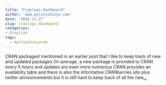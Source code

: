 ```yaml
---
title: "Cranlogs Dashboard"
author: 'www.mytinyshinys.com'
date: '2016-11-27'
slug: cranlogs-dashboard
categories:
- bloglink
tags:
  - mytinyshinyscom
---
```


CRAN packagesI mentioned in an earlier post that I like to keep track of new and updated packages On average, a new package is provided to CRAN every 5 hours and updates are even more numerous CRAN provides an availablity table and there is also the informative CRANberries site plus twitter announcements but it is still hard to keep track of all the new[... <i class="fas fa-external-link-alt"></i>](https://www.mytinyshinys.com/2016/11/27/cranlogs-dashboard/)


